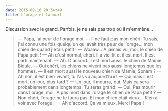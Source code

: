 ```yaml
---
date: 2015-09-16 20:34:49
title: L'orage et la mort
---
```


Discussion avec le grand. Parfois, je ne sais pas trop où il m'emmène...

> — Papa, 'ai peur de l'orage moi.
> — Il ne faut pas mon chéri. Tu sais, j'ai connu une fois quelqu'un qui avait très peur de l'orage... mon chien de quand j'étais petit !
> — Woaaw... A jamais vu, moi, le chien de Papa petit !
> — Ah c'est normal, chéri. Il a vieillit et il est mort. Il est parti maintenant.
> — Ah. D'accord. Il est mort aussi le chien de Mamie, Bidule.
> — Oui chéri, les chiens ne vivent pas aussi longtemps que les hommes.
> — Il est mort aussi le nouveau chien de Mamie, Sonam ?
> — Ah non, il est bien vivant, tu l'as vu aujourd'hui !
> — Oui mais il est mort, un jour, plus tard ?
> — Un jour, il mourra, oui. Mais ça sera probablement dans longtemps. Tu seras grand.
> — Oui. Pas mourir dans l'orage, moi. A pas mort dans l'orage le chien de Papa petit ?
> — Non chéri, l'orage ne te tuera pas. Et mon chien était vieux... Rien à voir avec l'orage !
> — Ah d'accord. Ça va mieux. Merci Papa !

